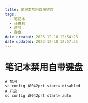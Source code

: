 ```yaml
---
title: 笔记本禁用自带键盘
tags:
  - 笔记本
  - 计算机
  - 命令
  - 键盘
date created: 2023-12-10 12:54:28
date updated: 2023-12-10 12:57:35
---
```


# 笔记本禁用自带键盘

```shell
# 禁用
sc config i8042prt start= disabled
# 开启
sc config i8042prt start= auto
```


